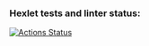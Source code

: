 ### Hexlet tests and linter status:
[![Actions Status](https://github.com/Rigoprogrammist/frontend-project-44/workflows/hexlet-check/badge.svg)](https://github.com/Rigoprogrammist/frontend-project-44/actions)